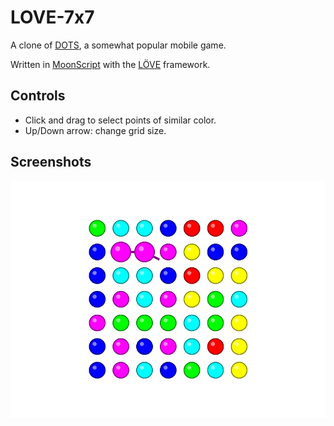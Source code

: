 LOVE-7x7
========

A clone of [DOTS](http://weplaydots.com/), a somewhat popular mobile game.

Written in [MoonScript](http://moonscript.org/) with the [LÖVE](http://love2d.org/) framework.

Controls
--------

- Click and drag to select points of similar color.
- Up/Down arrow: change grid size.

Screenshots
-----------

![ingame screenshot](screenshots/001.png "Ingame screenshot")
